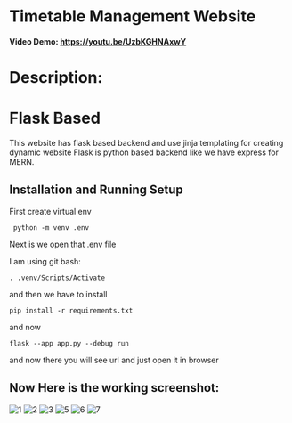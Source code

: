 # Timetable Management Website

#### Video Demo: https://youtu.be/UzbKGHNAxwY

# Description:

# Flask Based

This website has flask based backend and use jinja templating for creating dynamic website
Flask is python based backend like we have express for MERN.

## Installation and Running Setup

First create virtual env

     python -m venv .env

Next is we open that .env file

I am using git bash:

    . .venv/Scripts/Activate

and then we have to install

    pip install -r requirements.txt

and now

    flask --app app.py --debug run

and now there you will see url and just open it in browser

## Now Here is the working screenshot:

![1](https://github.com/user-attachments/assets/84284a1f-2466-42eb-ad0e-8f97fd7f717b)
![2](https://github.com/user-attachments/assets/c754663f-f0c0-4026-874e-39483a42d311)
![3](https://github.com/user-attachments/assets/455760a5-fcb6-4d55-9df3-dcb4851b532a)
![5](https://github.com/user-attachments/assets/9b2ae6d8-efdd-4abc-930c-93c8362db125)
![6](https://github.com/user-attachments/assets/054cf28b-851d-45c1-aa7d-17183082ba86)
![7](https://github.com/user-attachments/assets/d9d446a6-5c7d-4ee9-8eed-3ee2e7dc4bc6)
